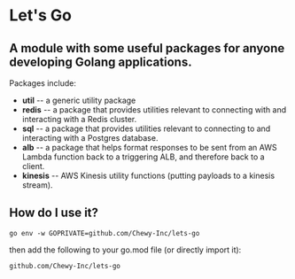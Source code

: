 # Let's Go

A module with some useful packages for anyone developing Golang applications. 
---
Packages include:

* **util** -- a generic utility package
* **redis** -- a package that provides utilities relevant to connecting with and interacting with a 
Redis cluster.
* **sql** -- a package that provides utilities relevant to connecting to and 
interacting with a Postgres database.
* **alb** -- a package that helps format responses to be sent from an AWS Lambda function back to a
 triggering ALB, and
therefore back to a client.
* **kinesis** -- AWS Kinesis utility functions (putting payloads to a kinesis stream).

## How do I use it?

```shell script
go env -w GOPRIVATE=github.com/Chewy-Inc/lets-go
```

then add the following to your go.mod file (or directly import it):

```shell script
github.com/Chewy-Inc/lets-go
```
 